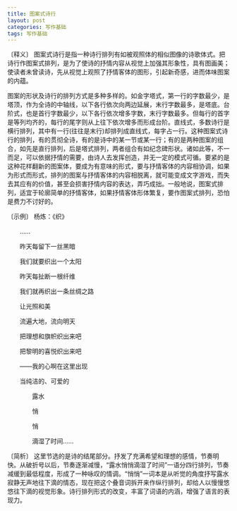```yaml
---
title: 图案式诗行
layout: post
categories: 写作基础
tags: 写作基础
---
```


〔释义〕 图案式诗行是指一种诗行排列有如被观照体的相似图像的诗歌体式。把诗行作图案式排列，是为了使诗的抒情内容从视觉上加强其形象性，具有图画美；使读者未曾读诗，先从视觉上观照了抒情客体的图形，引起新奇感，进而体味图案的内蕴。

图案的形状及诗行的排列方式是多种多样的。如金字塔式，第一行的字数最少，是塔顶，作为全诗的中轴线，以下各行依次向两边延展，末行字数最多，是塔底。台阶式，也是首行字数最少，以下各行依次增多字数，末行字数最多。但每行的首字是等列均齐的，每行的尾字则从上往下依次增多而形成台阶。直线式，多数诗行是横行排列，其中有一行(往往是末行)却排列成直线式，每字占一行。这种图案式诗行的排列，有的贯彻全诗，有的是诗中的某一节或某一行；有的是两种图案的组合，如先是直行排列，后是塔式排列，两者组合有如纪念碑形状。诸如此等，不一而足，可以依据抒情的需要，由诗人去发挥创造，并无一定的模式可循。要紧的是这种花样翻新的图案体，要成为有意味的形式，要与抒情客体的内容相协调，如果为形式而形式，排列的图案与抒情客体的内容相脱离，就可能变成文字游戏，而失去其应有的价值，甚至会损害抒情内容的表达，弄巧成拙。一般地说，图案式排列，适宜于轮廓简单的抒情客体，如果抒情客体形体繁复，要作图案式排列，恐怕是费力不讨好的。

〔示例〕 杨炼：《织》

　　……

　　昨天每留下一丝黑暗

　　我们就要织出一个太阳

　　昨天每扯断一根纤维

　　我们就再织出一条丝绸之路

　　让光照和美

　　流遍大地，流向明天

　　把理想和旗帜织出来吧

　　把黎明的喜悦织出来吧

　　——我的心啊在这里出现

　　当纯洁的、可爱的



　　　　露水

　　　　悄

　　　　悄

　　　　滴湿了时间……

〔简析〕 这里节选的是诗的结尾部分。抒发了充满希望和理想的感情，节奏明快。从破折号以后，节奏逐渐减慢，“露水悄悄滴湿了时间”一语分四行排列，节奏减缓到最低程度，形成了一种咏叹的情调。“悄悄”一词本是从听觉的角度抒写露水寂静无声地往下滴的情态，现在把这个叠音词拆开来作纵行排列，却给人以慢慢悠悠往下滴的视觉形象。诗行排列形式的改变，丰富了词语的内涵，增强了语言的表现力。 